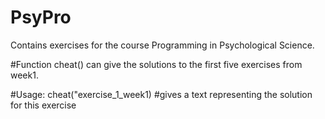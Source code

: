 # PsyPro
Contains exercises for the course Programming in Psychological Science.

#Function cheat() can give the solutions to the first five exercises from week1. 

#Usage:
cheat("exercise_1_week1)
#gives a text representing the solution for this exercise

